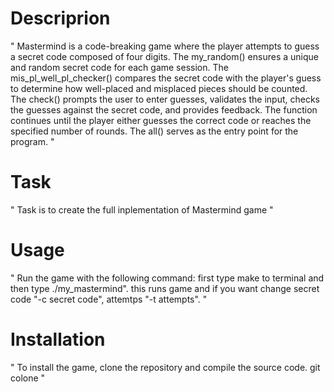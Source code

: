 # Descriprion
"
Mastermind is a code-breaking game where the player attempts to guess a secret code composed of four digits.
The my_random() ensures a unique and random secret code for each game session.
The mis_pl_well_pl_checker() compares the secret code with the player's guess to determine how well-placed and misplaced pieces should be counted.
The check() prompts the user to enter guesses, validates the input, checks the guesses against the secret code, and provides feedback. The function continues until the player either guesses the correct code or reaches the specified number of rounds.
The all() serves as the entry point for the program. 
"
# Task
"
Task is to create the full inplementation of Mastermind game
"
# Usage
"
  Run the game with the following command:
  first type make to terminal and then type
  ./my_mastermind". this runs game and if you want change secret code "-c secret code", attemtps "-t attempts".
"
# Installation
" 
  To install the game, clone the repository and compile the source code.
  git colone
"